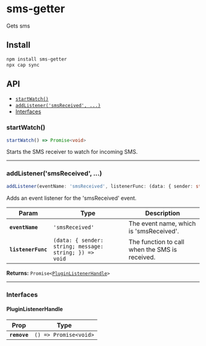 # sms-getter

Gets sms

## Install

```bash
npm install sms-getter
npx cap sync
```

## API

<docgen-index>

* [`startWatch()`](#startwatch)
* [`addListener('smsReceived', ...)`](#addlistenersmsreceived-)
* [Interfaces](#interfaces)

</docgen-index>

<docgen-api>
<!--Update the source file JSDoc comments and rerun docgen to update the docs below-->

### startWatch()

```typescript
startWatch() => Promise<void>
```

Starts the SMS receiver to watch for incoming SMS.

--------------------


### addListener('smsReceived', ...)

```typescript
addListener(eventName: 'smsReceived', listenerFunc: (data: { sender: string; message: string; }) => void) => Promise<PluginListenerHandle>
```

Adds an event listener for the 'smsReceived' event.

| Param              | Type                                                                 | Description                                    |
| ------------------ | -------------------------------------------------------------------- | ---------------------------------------------- |
| **`eventName`**    | <code>'smsReceived'</code>                                           | The event name, which is 'smsReceived'.        |
| **`listenerFunc`** | <code>(data: { sender: string; message: string; }) =&gt; void</code> | The function to call when the SMS is received. |

**Returns:** <code>Promise&lt;<a href="#pluginlistenerhandle">PluginListenerHandle</a>&gt;</code>

--------------------


### Interfaces


#### PluginListenerHandle

| Prop         | Type                                      |
| ------------ | ----------------------------------------- |
| **`remove`** | <code>() =&gt; Promise&lt;void&gt;</code> |

</docgen-api>
